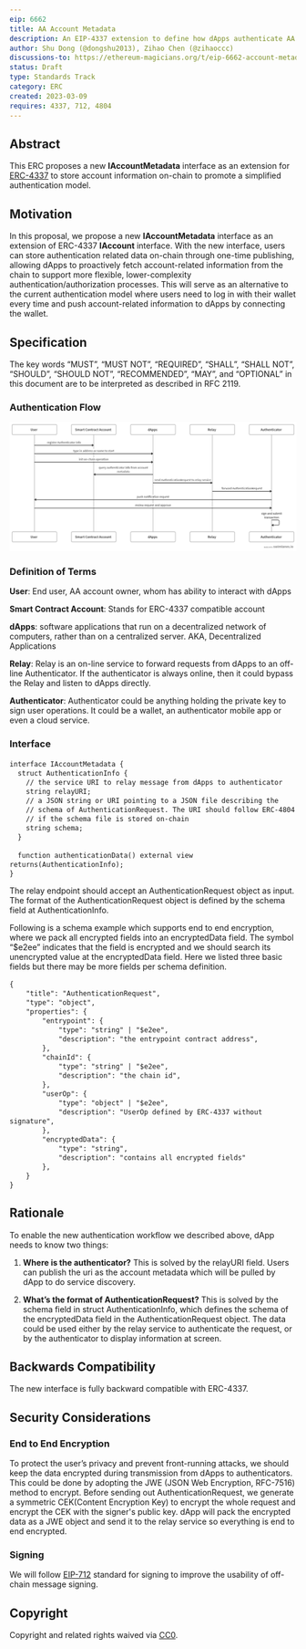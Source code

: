 ```yaml
---
eip: 6662
title: AA Account Metadata
description: An EIP-4337 extension to define how dApps authenticate AA accounts
author: Shu Dong (@dongshu2013), Zihao Chen (@zihaoccc)
discussions-to: https://ethereum-magicians.org/t/eip-6662-account-metadata-for-aa-account-authentication/13232
status: Draft
type: Standards Track
category: ERC
created: 2023-03-09
requires: 4337, 712, 4804
---
```


## Abstract

This ERC proposes a new **IAccountMetadata** interface as an extension for [ERC-4337](https://eips.ethereum.org/EIPS/eip-4337) to store account information on-chain to promote a simplified authentication model.

## Motivation

In this proposal, we propose a new **IAccountMetadata** interface as an extension of ERC-4337 **IAccount** interface. With the new interface, users can store authentication related data on-chain through one-time publishing, allowing dApps to proactively fetch account-related information from the chain to support more flexible, lower-complexity authentication/authorization processes. This will serve as an alternative to the current authentication model where users need to log in with their wallet every time and push account-related information to dApps by connecting the wallet.

## Specification

The key words “MUST”, “MUST NOT”, “REQUIRED”, “SHALL”, “SHALL NOT”, “SHOULD”, “SHOULD NOT”, “RECOMMENDED”, “MAY”, and “OPTIONAL” in this document are to be interpreted as described in RFC 2119.

### Authentication Flow

![Authentication Flow](../assets/eip-6662/auth-flow.png)

### Definition of Terms

**User**: End user, AA account owner, whom has ability to interact with dApps

**Smart Contract Account**: Stands for ERC-4337 compatible account

**dApps**: software applications that run on a decentralized network of computers, rather than on a centralized server. AKA, Decentralized Applications

**Relay**: Relay is an on-line service to forward requests from dApps to an off-line Authenticator. If the authenticator is always online, then it could bypass the Relay and listen to dApps directly.

**Authenticator**:  Authenticator could be anything holding the private key to sign user operations. It could be a wallet, an authenticator mobile app or even a cloud service.

### Interface

```
interface IAccountMetadata {
  struct AuthenticationInfo {
    // the service URI to relay message from dApps to authenticator
    string relayURI;
    // a JSON string or URI pointing to a JSON file describing the
    // schema of AuthenticationRequest. The URI should follow ERC-4804
    // if the schema file is stored on-chain
    string schema;
  }

  function authenticationData() external view returns(AuthenticationInfo);
}
```

The relay endpoint should accept an AuthenticationRequest object as input. The format of the AuthenticationRequest object is defined by the schema field at AuthenticationInfo.

Following is a schema example which supports end to end encryption, where we pack all encrypted fields into an encryptedData field. The symbol “\$e2ee” indicates that the field is encrypted and we should search its unencrypted value at the encryptedData field. Here we listed three basic fields but there may be more fields per schema definition.

```
{
    "title": "AuthenticationRequest",
    "type": "object",
    "properties": {
        "entrypoint": {
            "type": "string" | "$e2ee",
            "description": "the entrypoint contract address",
        },
        "chainId": {
            "type": "string" | "$e2ee",
            "description": "the chain id",
        },
        "userOp": {
            "type": "object" | "$e2ee",
            "description": "UserOp defined by ERC-4337 without signature",
        },
        "encryptedData": {
            "type": "string",
            "description": "contains all encrypted fields"
        },
    }
}
```

## Rationale

To enable the new authentication workflow we described above, dApp needs to know two things:

1. **Where is the authenticator?** This is solved by the relayURI field. Users can publish the uri as the account metadata which will be pulled by dApp to do service discovery.

2. **What’s the format of AuthenticationRequest?** This is solved by the schema field in struct AuthenticationInfo, which defines the schema of the encryptedData field in the AuthenticationRequest object. The data could be used either by the relay service to authenticate the request, or by the authenticator to display information at screen.


## Backwards Compatibility

The new interface is fully backward compatible with ERC-4337.

## Security Considerations

### End to End Encryption

To protect the user’s privacy and prevent front-running attacks, we should keep the data encrypted during transmission from dApps to authenticators. This could be done by adopting the JWE (JSON Web Encryption, RFC-7516) method to encrypt. Before sending out AuthenticationRequest, we generate a symmetric CEK(Content Encryption Key) to encrypt the whole request and encrypt the CEK with the signer's public key. dApp will pack the encrypted data as a JWE object and send it to the relay service so everything is end to end encrypted.

### Signing

We will follow [EIP-712](https://eips.ethereum.org/EIPS/eip-712) standard for signing to improve the usability of off-chain message signing.

## Copyright

Copyright and related rights waived via [CC0](../LICENSE.md).
